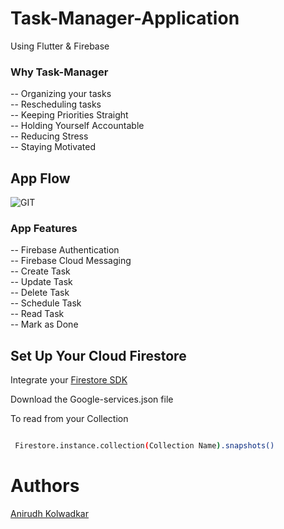 # Task-Manager-Application
Using Flutter &amp; Firebase

<h3>Why Task-Manager</h3>
-- Organizing your tasks<br/>
-- Rescheduling tasks<br/>
-- Keeping Priorities Straight<br/>
-- Holding Yourself Accountable<br/>
-- Reducing Stress<br/>
-- Staying Motivated<br/>

## App Flow
![GIT](https://user-images.githubusercontent.com/46351318/80461205-8c285b00-8952-11ea-8349-9fb56b953fae.png)

<h3>App Features</h3>
  
-- Firebase Authentication  
-- Firebase Cloud Messaging  
-- Create Task  
-- Update Task  
-- Delete Task  
-- Schedule Task  
-- Read Task   
-- Mark as Done   

## Set Up Your Cloud Firestore
Integrate your [Firestore SDK](https://firebase.google.com/)

Download the Google-services.json file

To read from your Collection
```bash

 Firestore.instance.collection(Collection Name).snapshots()

```

# Authors
[Anirudh Kolwadkar](https://github.com/Anirudhk07)
